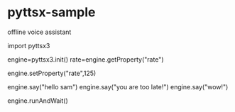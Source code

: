 # pyttsx-sample
offline  voice assistant


import pyttsx3

engine=pyttsx3.init()
rate=engine.getProperty("rate")

engine.setProperty("rate",125)


engine.say("hello sam")
engine.say("you are too late!")
engine.say("wow!")

engine.runAndWait()








